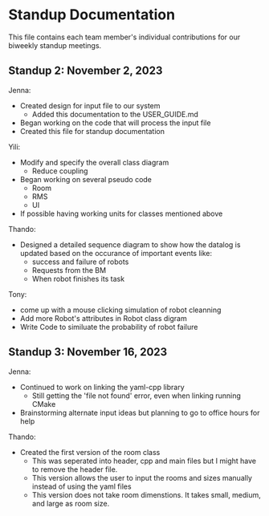 # Standup Documentation

This file contains each team member's individual contributions for our biweekly standup meetings.

## Standup 2: November 2, 2023

Jenna: 
+ Created design for input file to our system
    + Added this documentation to the USER_GUIDE.md
+ Began working on the code that will process the input file
+ Created this file for standup documentation

Yili:
+ Modify and specify the overall class diagram
    + Reduce coupling
+ Began working on several pseudo code
    + Room
    + RMS
    + UI
+ If possible having working units for classes mentioned above

Thando:
+ Designed a detailed sequence diagram to show how the datalog is updated based on the occurance of important events like:
    + success and failure of robots
    + Requests from the BM
    + When robot finishes its task

Tony: 
+ come up with a mouse clicking simulation of robot cleanning
+ Add more Robot's attributes in Robot class digram
+ Write Code to similuate the probability of robot failure

## Standup 3: November 16, 2023

Jenna:
+ Continued to work on linking the yaml-cpp library
    + Still getting the 'file not found' error, even when linking running CMake
+ Brainstorming alternate input ideas but planning to go to office hours for help

Thando:
+ Created the first version of the room class
    + This was seperated into header, cpp and main files but I might have to remove the header file.
    + This version allows the user to input the rooms and sizes manually instead of using the yaml files
    + This version does not take room dimenstions. It takes small, medium, and large as room size.

